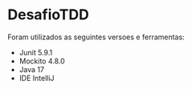# DesafioTDD

Foram utilizados as seguintes versoes e ferramentas: 
- Junit 5.9.1
- Mockito 4.8.0
- Java 17
- IDE IntelliJ